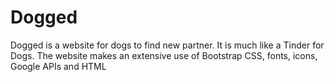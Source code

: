 # Dogged

Dogged is a website for dogs to find new partner. It is much like a Tinder for Dogs. The website makes an extensive use of Bootstrap CSS, fonts, icons, Google APIs and HTML
